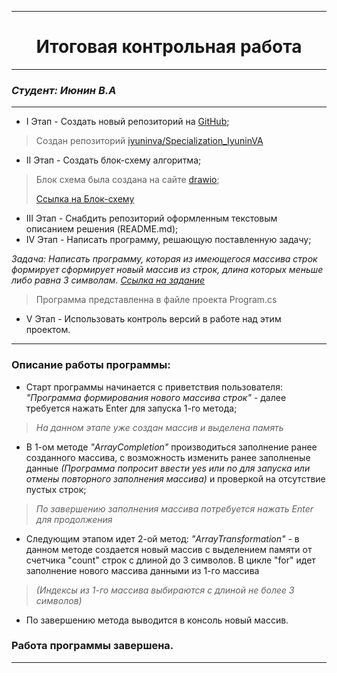
***
# <h1 align="center">Итоговая контрольная работа</h1>
***
### *Студент: Июнин В.А*
***
- I Этап - Создать новый репозиторий на [GitHub](github.com);
> Создан репозиторий [iyuninva/Specialization_IyuninVA](https://github.com/iyuninva/Specialization_IyuninVA)
- II Этап - Создать блок-схему алгоритма;
> Блок схема была создана на сайте [drawio](https://app.diagrams.net);
> 
> [Ссылка на Блок-схему](https://viewer.diagrams.net/?tags=%7B%7D&highlight=0000ff&edit=_blank&layers=1&nav=1&title=Specialization_IyuninVA.drawio#R7Vzdc9o4EP9b7oGZu4dmbMsf%2BDGkafuQy2Sau7Tpm8AC1NoWJwQh%2FetPtiWMLAMG%2FAFpZ9qJtZKNrN3fb1e7gh64iVYfKZxN%2FyYBCnuWEax64H3PskwX%2BPxPInnNJL7tZoIJxYEYlAse8U8khIaQLnCA5spARkjI8EwVjkgcoxFTZJBS8qIOG5NQ%2FdQZnCBN8DiCoS79ggM2FVLT9fOOTwhPpvKjXcfOeiIoR4tXmU9hQF42ROC2B24oISy7ilY3KExWTy5Mdt%2BHLb3rmVEUsyo3PH65f%2Fq2NDyyRMHnyfTD06d%2F0TtHzI29yjdGAV8A0SSUTcmExDC8zaUDShZxgJKnGryVj7kjZMaFJhd%2BR4y9Cm3CBSNcNGVRKHr5hOnr1%2BT%2BK0c2n8Xj0sb7ldJ6Fa0xidkHGOEwEdwtRjiAfO43JJ6TdGJJv5y6oS%2BPWLE5WdAR2rEm0s4gnSC2YxywsoHJim18glj9j4hEiM%2BeD6AohAwvVZOCwjIn63HrWx8I5nO2DIEiBwgtCQxZvqE%2BIpupuCu3AH6xMY1clNrFATYiJryE4UK8wjWl8LXnDEDP4U0XRlzvg3g4T%2F5oBsXtfpZcclXAMEQhmVAY8YEzRDGfGqLFvoe8Y%2FAyxQw9zmCqsBfOMaoljfEKSdYwa7OQJaIMrXaqVPQCX1WNKVXzkpOF1Rey6QZPuMZ2K1D0d6iywFsFdAnfVQW0VRHQZt14PkmTlga7R%2F4GLHUtOOaPfKApXK5Gc13nYcg9JKoAoJYBY9sqYPo6XswyvPSbwotpdwGYfct%2BLKBOcHqgKkj8tryeoVqK2a7Xs4CGv2dUgjS%2BDHdwyMNeRcEwxJOYX4%2B4IlJHlkAE87jyWnREOAgyW0Jz%2FBMOBcK4W0xeKH1FZ5C41%2F3Goit9p6VrYF1Hz2IWSnxaBuJ3xpXpup4alGStY5Uuh5DxeI6a0WcnoW51oCswz1HfHdAttx2gu54KdM9qF%2BhAj2%2FvyQXjXBp6PTjvW%2F65I9vUmTr7aMz%2Fp20jg4wb8nUbDCm%2FmrBMomxd0vFSFmYjjDsUT9j0Kt3y3Cf795IH8RsHyb%2BS3Q%2Bdkmi4mJ8eidUSfKlIc7uPvrwuSLmp7coJpOxWjb5A3aR8mv5cDXpZbqCxDUkDMHCcrmHgvKk03Akw8CvCQCZZzwUG%2FhYYONw1JCky4YbEGl19RjC4wzH68y9N7%2BeULasDa0ZhF2eVJMjcNhNkVr8LrDWHmbbCdM8vaNJoeT%2BuuxoJpy%2BUm32KpxR120EVkNEiSld4H1SGmcLvhi36JdffH55ZRpt%2BydJ57ZFRHE%2FEnqUQP6erf0OiWYgYJvH%2BgFtTFF8p1twGK4HlPKe%2FOaPkB7ohIUlINSZxmvDEYVgUtUCThWSXU0aTZaq3m1K9nNCG6iliC8q1aogQr6jdVPwPhfF8TGgEExPYBkiVT7sPCYvQW5Pb5vqbbbop%2B425KVks3Rva2d5ZhXZy3sXQLqe5Vmy86cKl1X3h8nchJluHflWgWO0EfsVCjOm1XImRxx%2FeTCUG%2FNqVGOCeN9LbqsRUR3rt2Y5qlRjTbbsU42lIv%2BhSjLT0X6YUI01aK8X86B1WiknHH1OK%2BXGZpRjT6bwWY%2Bs7vsvL5ZtG9%2Bto6iv2K7o3GZ%2FuP0fbb8e9Aafo3oo2sMW9CRishwl%2FUf2DPFA4mr13ZupZbn6RzaFWspYKKgI%2BoVaHE%2BlG4UJWMzLhluzqGy1ZmF5ZMqjVmoUMAPfnvrnu3kr6u9QllibhmqNyfef5RPgd27Pfavrzdwa8Ouqswkl6o6QqX6r9xlLgtr4b6SrF3XT6D5RBran037vPD%2F71sn99%2B1%2Fw7Zp%2BfXYe4mXJafcuoii0wmwj28dbzxs9eYiUNNQIqRC8HBkyGXrIVLpaLWX6tG8aZW9wQIBU9wbT8TsxiyOD5%2BbKKfIATAcHxmoJiX3vsIjYayMgdnUSuuj0kwRLLeknyzFNRSXy61LHko58TNF%2FN5edks6rI%2FIwL488mvmuz6Hk4e4mj4bIQP9awGVXnaT118MGoF8oIJ9GBs2D39H30Hi8kdoQBzX%2FSLuM%2B0XyxHNOIBf2Sz5ocbNcHpN2y65HFegPjdq3B%2BMVgnbnRO48TTtnQ2cHspCqkx2Wt5OuPBuowQs4I77aZVUlR8q%2F83W8ymphPa1KlrKX%2FiMAtVGXCtitutRwtCMVUdx0mhVzEY0xWcd7zM6IzKlIZF6XRKanZEd86Zko%2B56UhavBmu3iEQpQ9uUiq83MWicHSc%2FAmj3dmneUH7syZz3HHKMXGZZmlbjMvksKb60bt1sw7rVg07jteoybN%2FPfxsqcav4TY%2BD2fw%3D%3D)
>
- III Этап - Снабдить репозиторий оформленным текстовым описанием решения (README.md);
- IV Этап - Написать программу, решающую поставленную задачу;
  
*Задача: Написать программу, которая из имеющегося массива строк формирует сформирует новый массив из строк, длина которых меньше либо равна 3 символам.
[Ссылка на задание](https://gbcdn.mrgcdn.ru/uploads/asset/4283449/attachment/1251e74b703108ee483caaa98787097d.png)*

> Программа представленна в файле проекта Program.cs 

- V Этап - Использовать контроль версий в работе над этим проектом.
***

### Описание работы программы: 
- Старт программы начинается с приветствия пользователя: *"Программа формирования нового массива строк"* - далее требуется нажать Enter для запуска 1-го метода;
> *На данном этапе уже создан массив и выделена память*
- В 1-ом методе *"ArrayCompletion"* производиться заполнение ранее созданного массива, с возможность изменить ранее заполненые данные *(Программа попросит ввести yes или no для запуска или отмены повторного заполнения массива)* и проверкой на отсутствие пустых строк;
> *По завершению заполнения массива потребуется нажать Enter для продолжения*
- Следующим этапом идет 2-ой метод: *"ArrayTransformation"* - в данном методе создается новый массив с выделением памяти от счетчика "count" строк с длиной до 3 символов. В цикле "for" идет заполнение нового массива данными из 1-го массива 
> *(Индексы из 1-го массива выбираются с длиной не более 3 символов)*
- По завершению метода выводится в консоль новый массив.

### Работа программы завершена.
---
